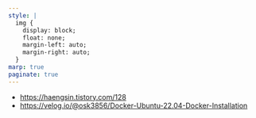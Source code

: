 ```yaml
---
style: |
  img {
    display: block;
    float: none;
    margin-left: auto;
    margin-right: auto;
  }
marp: true
paginate: true
---
```

- https://haengsin.tistory.com/128
- https://velog.io/@osk3856/Docker-Ubuntu-22.04-Docker-Installation




